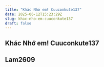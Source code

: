 ```yaml
---
title: "Khác Nhớ em! Cuuconkute137"
date: 2025-06-12T15:23:29Z
slug: khac-nho-em-cuuconkute137
draft: false
---
```


## Khác Nhớ em! Cuuconkute137

## Lam2609

​